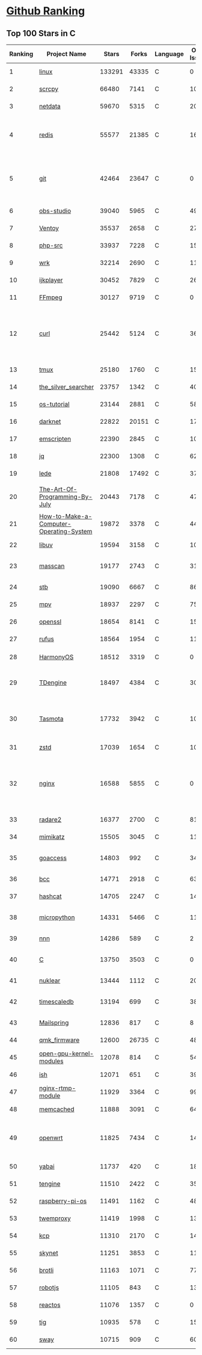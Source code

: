 [Github Ranking](../README.md)
==========

## Top 100 Stars in C

| Ranking | Project Name | Stars | Forks | Language | Open Issues | Description | Last Commit |
| ------- | ------------ | ----- | ----- | -------- | ----------- | ----------- | ----------- |
| 1 | [linux](https://github.com/torvalds/linux) | 133291 | 43335 | C | 0 | Linux kernel source tree | 2022-06-17T20:22:51Z |
| 2 | [scrcpy](https://github.com/Genymobile/scrcpy) | 66480 | 7141 | C | 1019 | Display and control your Android device | 2022-06-17T06:45:48Z |
| 3 | [netdata](https://github.com/netdata/netdata) | 59670 | 5315 | C | 202 | Real-time performance monitoring, done right! https://www.netdata.cloud | 2022-06-18T02:40:21Z |
| 4 | [redis](https://github.com/redis/redis) | 55577 | 21385 | C | 1643 | Redis is an in-memory database that persists on disk. The data model is key-value, but many different kind of values are supported: Strings, Lists, Sets, Sorted Sets, Hashes, Streams, HyperLogLogs, Bitmaps. | 2022-06-17T20:11:07Z |
| 5 | [git](https://github.com/git/git) | 42464 | 23647 | C | 0 | Git Source Code Mirror - This is a publish-only repository but pull requests can be turned into patches to the mailing list via GitGitGadget (https://gitgitgadget.github.io/). Please follow Documentation/SubmittingPatches procedure for any of your improvements. | 2022-06-18T00:44:05Z |
| 6 | [obs-studio](https://github.com/obsproject/obs-studio) | 39040 | 5965 | C | 494 | OBS Studio - Free and open source software for live streaming and screen recording | 2022-06-18T01:58:08Z |
| 7 | [Ventoy](https://github.com/ventoy/Ventoy) | 35537 | 2658 | C | 270 | A new bootable USB solution. | 2022-06-17T08:14:20Z |
| 8 | [php-src](https://github.com/php/php-src) | 33937 | 7228 | C | 150 | The PHP Interpreter | 2022-06-17T23:55:21Z |
| 9 | [wrk](https://github.com/wg/wrk) | 32214 | 2690 | C | 113 | Modern HTTP benchmarking tool | 2022-06-09T02:23:28Z |
| 10 | [ijkplayer](https://github.com/bilibili/ijkplayer) | 30452 | 7829 | C | 2691 | Android/iOS video player based on FFmpeg n3.4, with MediaCodec, VideoToolbox support. | 2022-01-22T10:06:28Z |
| 11 | [FFmpeg](https://github.com/FFmpeg/FFmpeg) | 30127 | 9719 | C | 0 | Mirror of https://git.ffmpeg.org/ffmpeg.git | 2022-06-18T03:00:33Z |
| 12 | [curl](https://github.com/curl/curl) | 25442 | 5124 | C | 36 | A command line tool and library for transferring data with URL syntax, supporting DICT, FILE, FTP, FTPS, GOPHER, GOPHERS, HTTP, HTTPS, IMAP, IMAPS, LDAP, LDAPS, MQTT, POP3, POP3S, RTMP, RTMPS, RTSP, SCP, SFTP, SMB, SMBS, SMTP, SMTPS, TELNET and TFTP. libcurl offers a myriad of powerful features | 2022-06-17T21:13:33Z |
| 13 | [tmux](https://github.com/tmux/tmux) | 25180 | 1760 | C | 15 | tmux source code | 2022-06-17T09:02:50Z |
| 14 | [the_silver_searcher](https://github.com/ggreer/the_silver_searcher) | 23757 | 1342 | C | 404 | A code-searching tool similar to ack, but faster. | 2022-04-08T14:55:20Z |
| 15 | [os-tutorial](https://github.com/cfenollosa/os-tutorial) | 23144 | 2881 | C | 58 | How to create an OS from scratch | 2022-04-13T21:18:16Z |
| 16 | [darknet](https://github.com/pjreddie/darknet) | 22822 | 20151 | C | 1757 | Convolutional Neural Networks | 2022-06-08T13:39:27Z |
| 17 | [emscripten](https://github.com/emscripten-core/emscripten) | 22390 | 2845 | C | 1025 | Emscripten: An LLVM-to-WebAssembly Compiler | 2022-06-18T00:58:46Z |
| 18 | [jq](https://github.com/stedolan/jq) | 22300 | 1308 | C | 620 | Command-line JSON processor | 2022-05-31T11:27:17Z |
| 19 | [lede](https://github.com/coolsnowwolf/lede) | 21808 | 17492 | C | 377 | Lean's OpenWrt source | 2022-06-17T16:34:12Z |
| 20 | [The-Art-Of-Programming-By-July](https://github.com/julycoding/The-Art-Of-Programming-By-July) | 20443 | 7178 | C | 47 | 本项目曾冲到全球第一，干货集锦见本页面最底部，另完整精致的纸质版《编程之法：面试和算法心得》已在京东/当当上销售 | 2021-07-03T07:47:32Z |
| 21 | [How-to-Make-a-Computer-Operating-System](https://github.com/SamyPesse/How-to-Make-a-Computer-Operating-System) | 19872 | 3378 | C | 44 | How to Make a Computer Operating System in C++ | 2021-12-16T09:10:55Z |
| 22 | [libuv](https://github.com/libuv/libuv) | 19594 | 3158 | C | 109 | Cross-platform asynchronous I/O | 2022-06-17T20:06:15Z |
| 23 | [masscan](https://github.com/robertdavidgraham/masscan) | 19177 | 2743 | C | 316 | TCP port scanner, spews SYN packets asynchronously, scanning entire Internet in under 5 minutes. | 2022-05-27T09:43:23Z |
| 24 | [stb](https://github.com/nothings/stb) | 19090 | 6667 | C | 86 | stb single-file public domain libraries for C/C++ | 2022-06-17T09:12:33Z |
| 25 | [mpv](https://github.com/mpv-player/mpv) | 18937 | 2297 | C | 750 | 🎥 Command line video player | 2022-06-18T02:30:13Z |
| 26 | [openssl](https://github.com/openssl/openssl) | 18654 | 8141 | C | 1538 | TLS/SSL and crypto library | 2022-06-17T23:14:57Z |
| 27 | [rufus](https://github.com/pbatard/rufus) | 18564 | 1954 | C | 11 | The Reliable USB Formatting Utility | 2022-06-16T10:55:08Z |
| 28 | [HarmonyOS](https://github.com/Awesome-HarmonyOS/HarmonyOS) | 18512 | 3319 | C | 0 | A curated list of awesome things related to HarmonyOS. 华为鸿蒙操作系统。 | 2022-05-27T02:46:08Z |
| 29 | [TDengine](https://github.com/taosdata/TDengine) | 18497 | 4384 | C | 301 | An open-source time-series database with high-performance, scalability and SQL support. It can be widely used in IoT, Connected Vehicles, DevOps, Energy, Finance and other fields. | 2022-06-18T02:43:58Z |
| 30 | [Tasmota](https://github.com/arendst/Tasmota) | 17732 | 3942 | C | 10 | Alternative firmware for ESP8266 with easy configuration using webUI, OTA updates, automation using timers or rules, expandability and entirely local control over MQTT, HTTP, Serial or KNX. Full documentation at | 2022-06-17T20:20:47Z |
| 31 | [zstd](https://github.com/facebook/zstd) | 17039 | 1654 | C | 107 | Zstandard - Fast real-time compression algorithm | 2022-06-17T18:45:11Z |
| 32 | [nginx](https://github.com/nginx/nginx) | 16588 | 5855 | C | 0 | An official read-only mirror of http://hg.nginx.org/nginx/ which is updated hourly. Pull requests on GitHub cannot be accepted and will be automatically closed. The proper way to submit changes to nginx is via the nginx development mailing list, see http://nginx.org/en/docs/contributing_changes.html | 2022-06-14T06:42:27Z |
| 33 | [radare2](https://github.com/radareorg/radare2) | 16377 | 2700 | C | 810 | UNIX-like reverse engineering framework and command-line toolset | 2022-06-17T13:58:44Z |
| 34 | [mimikatz](https://github.com/gentilkiwi/mimikatz) | 15505 | 3045 | C | 114 | A little tool to play with Windows security | 2022-06-04T14:03:17Z |
| 35 | [goaccess](https://github.com/allinurl/goaccess) | 14803 | 992 | C | 343 | GoAccess is a real-time web log analyzer and interactive viewer that runs in a terminal in *nix systems or through your browser. | 2022-06-17T17:10:28Z |
| 36 | [bcc](https://github.com/iovisor/bcc) | 14771 | 2918 | C | 630 | BCC - Tools for BPF-based Linux IO analysis, networking, monitoring, and more | 2022-06-17T22:39:31Z |
| 37 | [hashcat](https://github.com/hashcat/hashcat) | 14705 | 2247 | C | 149 | World's fastest and most advanced password recovery utility | 2022-06-17T17:46:41Z |
| 38 | [micropython](https://github.com/micropython/micropython) | 14331 | 5466 | C | 1183 | MicroPython - a lean and efficient Python implementation for microcontrollers and constrained systems | 2022-06-17T20:06:09Z |
| 39 | [nnn](https://github.com/jarun/nnn) | 14286 | 589 | C | 2 | n³ The unorthodox terminal file manager | 2022-06-16T18:10:31Z |
| 40 | [C](https://github.com/TheAlgorithms/C) | 13750 | 3503 | C | 0 | Collection of various algorithms in mathematics, machine learning, computer science, physics, etc implemented in C for educational purposes. | 2022-06-16T17:10:02Z |
| 41 | [nuklear](https://github.com/vurtun/nuklear) | 13444 | 1112 | C | 207 | A single-header ANSI C gui library | 2020-01-03T21:36:41Z |
| 42 | [timescaledb](https://github.com/timescale/timescaledb) | 13194 | 699 | C | 388 | An open-source time-series SQL database optimized for fast ingest and complex queries.  Packaged as a PostgreSQL extension. | 2022-06-17T21:21:30Z |
| 43 | [Mailspring](https://github.com/Foundry376/Mailspring) | 12836 | 817 | C | 8 | :love_letter: A beautiful, fast and fully open source mail client for Mac, Windows and Linux. | 2022-06-11T17:28:09Z |
| 44 | [qmk_firmware](https://github.com/qmk/qmk_firmware) | 12600 | 26735 | C | 485 | Open-source keyboard firmware for Atmel AVR and Arm USB families | 2022-06-18T02:13:56Z |
| 45 | [open-gpu-kernel-modules](https://github.com/NVIDIA/open-gpu-kernel-modules) | 12078 | 814 | C | 54 | NVIDIA Linux open GPU kernel module source | 2022-06-17T18:09:14Z |
| 46 | [ish](https://github.com/ish-app/ish) | 12071 | 651 | C | 399 | Linux shell for iOS | 2022-06-17T06:20:14Z |
| 47 | [nginx-rtmp-module](https://github.com/arut/nginx-rtmp-module) | 11929 | 3364 | C | 994 | NGINX-based Media Streaming Server | 2022-06-10T11:34:09Z |
| 48 | [memcached](https://github.com/memcached/memcached) | 11888 | 3091 | C | 64 | memcached development tree | 2022-06-10T05:49:29Z |
| 49 | [openwrt](https://github.com/openwrt/openwrt) | 11825 | 7434 | C | 1496 | This repository is a mirror of https://git.openwrt.org/openwrt/openwrt.git It is for reference only and is not active for check-ins.  We will continue to accept Pull Requests here. They will be merged via staging trees then into openwrt.git. | 2022-06-17T18:58:50Z |
| 50 | [yabai](https://github.com/koekeishiya/yabai) | 11737 | 420 | C | 182 | A tiling window manager for macOS based on binary space partitioning | 2022-06-03T15:59:25Z |
| 51 | [tengine](https://github.com/alibaba/tengine) | 11510 | 2422 | C | 356 | A distribution of Nginx with some advanced features | 2022-05-12T09:57:41Z |
| 52 | [raspberry-pi-os](https://github.com/s-matyukevich/raspberry-pi-os) | 11491 | 1162 | C | 48 | Learning operating system development using Linux kernel and Raspberry Pi | 2022-02-16T17:29:18Z |
| 53 | [twemproxy](https://github.com/twitter/twemproxy) | 11419 | 1998 | C | 138 | A fast, light-weight proxy for memcached and redis | 2022-05-04T19:04:00Z |
| 54 | [kcp](https://github.com/skywind3000/kcp) | 11310 | 2170 | C | 141 | :zap: KCP - A Fast and Reliable ARQ Protocol | 2022-05-02T14:52:23Z |
| 55 | [skynet](https://github.com/cloudwu/skynet) | 11251 | 3853 | C | 11 | A lightweight online game framework | 2022-06-11T12:22:22Z |
| 56 | [brotli](https://github.com/google/brotli) | 11163 | 1071 | C | 77 | Brotli compression format | 2022-05-24T13:03:52Z |
| 57 | [robotjs](https://github.com/octalmage/robotjs) | 11105 | 843 | C | 133 | Node.js Desktop Automation.  | 2022-06-08T15:28:36Z |
| 58 | [reactos](https://github.com/reactos/reactos) | 11076 | 1357 | C | 0 | A free Windows-compatible Operating System | 2022-06-17T23:05:30Z |
| 59 | [tig](https://github.com/jonas/tig) | 10935 | 578 | C | 150 | Text-mode interface for git | 2022-06-09T18:59:56Z |
| 60 | [sway](https://github.com/swaywm/sway) | 10715 | 909 | C | 603 | i3-compatible Wayland compositor | 2022-06-17T18:57:42Z |

